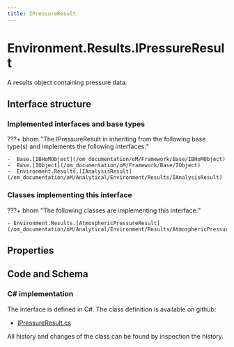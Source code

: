 ```yaml
---
title: IPressureResult
---
```


# Environment.Results.IPressureResult

A results object containing pressure data.

## Interface structure

### Implemented interfaces and base types

???+ bhom "The IPressureResult in inheriting from the following base type(s) and implements the following interfaces:"

    -  Base.[IBHoMObject](/om_documentation/oM/Framework/Base/IBHoMObject)
    -  Base.[IObject](/om_documentation/oM/Framework/Base/IObject)
    -  Environment.Results.[IAnalysisResult](/om_documentation/oM/Analytical/Environment/Results/IAnalysisResult)


### Classes implementing this interface

???+ bhom "The following classes are implementing this interface:"

    - Environment.Results.[AtmosphericPressureResult](/om_documentation/oM/Analytical/Environment/Results/AtmosphericPressureResult)


## Properties

## Code and Schema

### C# implementation

The interface is defined in C#. The class definition is available on github:

- [IPressureResult.cs](https://github.com/BHoM/BHoM/blob/develop/Environment_oM/Results/ResultObjects/Pressure/IPressureResult.cs)

All history and changes of the class can be found by inspection the history.
